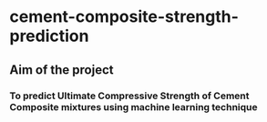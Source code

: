 # cement-composite-strength-prediction
## Aim of the project 
### To predict Ultimate Compressive Strength of Cement Composite mixtures using machine learning technique

